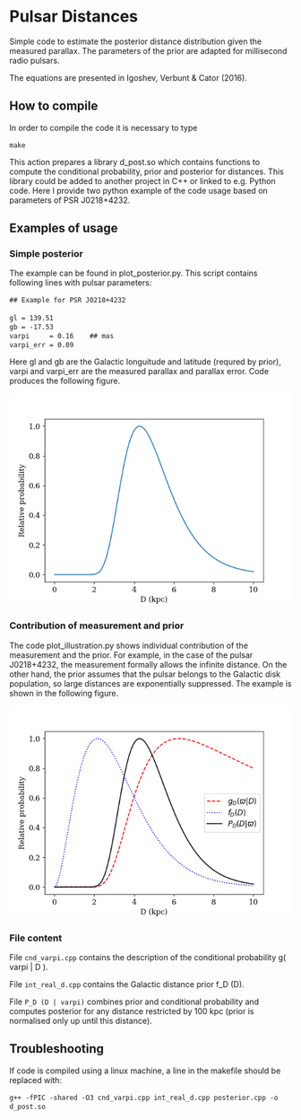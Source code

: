 # Pulsar Distances

Simple code to estimate the posterior distance distribution given the measured parallax. The parameters of the prior are adapted for millisecond radio pulsars.

The equations are presented in Igoshev, Verbunt & Cator (2016). 

## How to compile

In order to compile the code it is necessary to type 

```
make
```

This action prepares a library d_post.so which contains functions to compute the conditional probability, prior and posterior for distances.
This library could be added to another project in C++ or linked to e.g. Python code. Here I provide two python example of the code usage based on
parameters of PSR J0218+4232. 

## Examples of usage

### Simple posterior

The example can be found in plot_posterior.py. This script contains following lines with pulsar parameters:

```
## Example for PSR J0218+4232

gl = 139.51
gb = -17.53
varpi     = 0.16    ## mas
varpi_err = 0.09
```

Here gl and gb are the Galactic longuitude and latitude (requred by prior), varpi and varpi_err are the measured parallax and parallax error. 
Code produces the following figure.

![Posterior distance distribution for PSR J0218+4232](https://github.com/ignotur/pulsar_distances/blob/master/posterior.png)

### Contribution of measurement and prior

The code plot_illustration.py shows individual contribution of the measurement and the prior. For example, in the case of the pulsar J0218+4232, the measurement formally allows the infinite distance. On the other hand, the prior assumes that the pulsar belongs to the Galactic disk population, so large distances are exponentially suppressed.
The example is shown in the following figure.

![Posterior distance distribution for PSR J0218+4232 together with prior and measurement](https://github.com/ignotur/pulsar_distances/blob/master/illustration.png)


### File content

File `cnd_varpi.cpp` contains the description of the conditional probability g( varpi | D ).

File `int_real_d.cpp` contains the Galactic distance prior f_D (D).

File `P_D (D | varpi)` combines prior and conditional probability and computes posterior for any distance restricted by 100 kpc (prior is normalised only up until this distance).

## Troubleshooting 

If code is compiled using a linux machine, a line in the makefile should be replaced with:

```
g++ -fPIC -shared -O3 cnd_varpi.cpp int_real_d.cpp posterior.cpp -o d_post.so 
```



